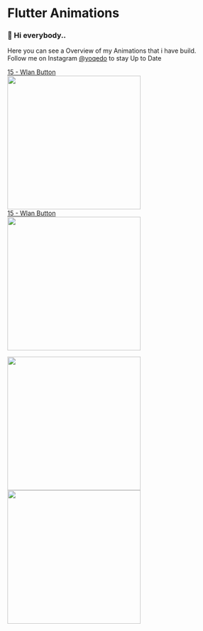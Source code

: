 ﻿# Flutter Animations

### 👋 Hi everybody..

Here you can see a Overview of my Animations that i have build. <br/>
Follow me on Instagram [@yoqedo](https://www.instagram.com/yoqedo/) to stay Up to Date

[15 - Wlan Button](https://www.instagram.com/yoqedo/)<br/>
<img src="https://github.com/yoqedo/flutter_Animations/blob/main/gifs/wlanbutton.gif" width="300"><br/>
[15 - Wlan Button](https://www.instagram.com/yoqedo/)<br/>
<img src="https://github.com/yoqedo/flutter_Animations/blob/main/gifs/multioptionbutton.gif" width="300">

<img src="https://github.com/yoqedo/flutter_Animations/blob/main/gifs/onoffbutton.gif" width="300">
<img src="https://github.com/yoqedo/flutter_Animations/blob/main/gifs/radialprogressbar.gif " width="300">

